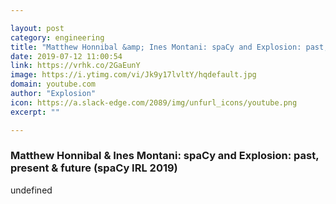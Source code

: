 ```yaml
---

layout: post
category: engineering
title: "Matthew Honnibal &amp; Ines Montani: spaCy and Explosion: past, present &amp; future (spaCy IRL 2019)"
date: 2019-07-12 11:00:54
link: https://vrhk.co/2GaEunY
image: https://i.ytimg.com/vi/Jk9y17lvltY/hqdefault.jpg
domain: youtube.com
author: "Explosion"
icon: https://a.slack-edge.com/2089/img/unfurl_icons/youtube.png
excerpt: ""

---
```


### Matthew Honnibal &amp; Ines Montani: spaCy and Explosion: past, present &amp; future (spaCy IRL 2019)

undefined